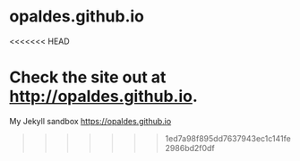 # opaldes.github.io
<<<<<<< HEAD

Check the site out at <http://opaldes.github.io>.
=======
My Jekyll sandbox <https://opaldes.github.io>
>>>>>>> 1ed7a98f895dd7637943ec1c141fe2986bd2f0df
